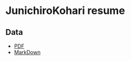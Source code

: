# JunichiroKohari resume

## Data
- [PDF](https://github.com/JunichiroKohari/resume/releases)
- [MarkDown](https://github.com/JunichiroKohari/resume/blob/master/docs/README.md)
